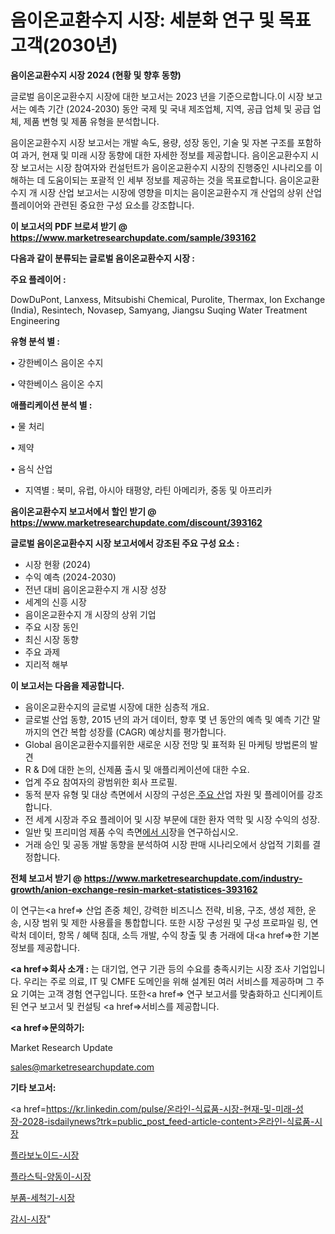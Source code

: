 # 음이온교환수지 시장: 세분화 연구 및 목표 고객(2030년)

<strong>음이온교환수지 시장 2024 (현황 및 향후 동향)</strong>

글로벌 음이온교환수지 시장에 대한 보고서는 2023 년을 기준으로합니다.이 시장 보고서는 예측 기간 (2024-2030) 동안 국제 및 국내 제조업체, 지역, 공급 업체 및 공급 업체, 제품 변형 및 제품 유형을 분석합니다.

음이온교환수지 시장 보고서는 개발 속도, 용량, 성장 동인, 기술 및 자본 구조를 포함하여 과거, 현재 및 미래 시장 동향에 대한 자세한 정보를 제공합니다. 음이온교환수지 시장 보고서는 시장 참여자와 컨설턴트가 음이온교환수지 시장의 진행중인 시나리오를 이해하는 데 도움이되는 포괄적 인 세부 정보를 제공하는 것을 목표로합니다. 음이온교환수지 개 시장 산업 보고서는 시장에 영향을 미치는 음이온교환수지 개 산업의 상위 산업 플레이어와 관련된 중요한 구성 요소를 강조합니다.



<strong>이 보고서의 PDF 브로셔 받기 @ <a href=https://www.marketresearchupdate.com/sample/393162>https://www.marketresearchupdate.com/sample/393162</a></strong>



<strong>다음과 같이 분류되는 글로벌 음이온교환수지 시장 :</strong>



<strong>주요 플레이어 :</strong>

DowDuPont, Lanxess, Mitsubishi Chemical, Purolite, Thermax, Ion Exchange (India), Resintech, Novasep, Samyang, Jiangsu Suqing Water Treatment Engineering



<strong>유형 분석 별 :</strong>

• 강한베이스 음이온 수지

• 약한베이스 음이온 수지



<strong>애플리케이션 분석 별 :</strong>

• 물 처리

• 제약

• 음식 산업

<ul>
  <li>지역별 : 북미, 유럽, 아시아 태평양, 라틴 아메리카, 중동 및 아프리카</li>
</ul>


<strong>음이온교환수지 보고서에서 할인 받기 @ <a href=https://www.marketresearchupdate.com/discount/393162>https://www.marketresearchupdate.com/discount/393162</a></strong>



<strong>글로벌 음이온교환수지 시장 보고서에서 강조된 주요 구성 요소 :</strong>
<ul>
  <li>시장 현황 (2024)</li>
  <li>수익 예측 (2024-2030)</li>
  <li>전년 대비 음이온교환수지 개 시장 성장</li>
  <li>세계의 신흥 시장</li>
  <li>음이온교환수지 개 시장의 상위 기업</li>
  <li>주요 시장 동인</li>
  <li>최신 시장 동향</li>
  <li>주요 과제</li>
  <li>지리적 해부</li>
</ul>


<strong>이 보고서는 다음을 제공합니다.</strong>
<ul>
  <li>음이온교환수지의 글로벌 시장에 대한 심층적 개요.</li>
  <li>글로벌 산업 동향, 2015 년의 과거 데이터, 향후 몇 년 동안의 예측 및 예측 기간 말까지의 연간 복합 성장률 (CAGR) 예상치를 평가합니다.</li>
  <li>Global 음이온교환수지를위한 새로운 시장 전망 및 표적화 된 마케팅 방법론의 발견</li>
  <li>R &amp; D에 대한 논의, 신제품 출시 및 애플리케이션에 대한 수요.</li>
  <li>업계 주요 참여자의 광범위한 회사 프로필.</li>
  <li>동적 분자 유형 및 대상 측면에서 시장의 구성은<a href=> 주요 산</a>업 자원 및 플레이어를 강조합니다.</li>
  <li>전 세계 시장과 주요 플레이어 및 시장 부문에 대한 환자 역학 및 시장 수익의 성장.</li>
  <li>일반 및 프리미엄 제품 수익 측면<a href=>에서 시</a>장을 연구하십시오.</li>
  <li>거래 승인 및 공동 개발 동향을 분석하여 시장 판매 시나리오에서 상업적 기회를 결정합니다.</li>
</ul>



<strong>전체 보고서 받기 @ <a href=https://www.marketresearchupdate.com/industry-growth/anion-exchange-resin-market-statistices-393162>https://www.marketresearchupdate.com/industry-growth/anion-exchange-resin-market-statistices-393162</a></strong>

이 연구는<a href=> 산업 존중</a> 체인, 강력한 비즈니스 전략, 비용, 구조, 생성 제한, 운송, 시장 범위 및 제한 사용률을 통합합니다. 또한 시장 구성원 및 구성 프로파일 링, 연락처 데이터, 항목 / 혜택 침대, 소득 개발, 수익 창출 및 총 거래에 대<a href=>한 기본 </a>정보를 제공합니다.



<strong><a href=>회사 소</a>개 :</strong>
는 대기업, 연구 기관 등의 수요를 충족시키는 시장 조사 기업입니다. 우리는 주로 의료, IT 및 CMFE 도메인을 위해 설계된 여러 서비스를 제공하며 그 주요 기여는 고객 경험 연구입니다. 또한<a href=> 연구 보</a>고서를 맞춤화하고 신디케이트 된 연구 보고서 및 컨설팅 <a href=>서비스</a>를 제공합니다.



<strong><a href=>문의하기:</a></strong>

Market Research Update

sales@marketresearchupdate.com



<strong>기타 보고서:</strong>

<a href=https://kr.linkedin.com/pulse/온라인-식료품-시장-현재-및-미래-성장-2028-isdailynews?trk=public_post_feed-article-content>온라인-식료품-시장</a>

<a href=https://www.linkedin.com/pulse/플라보노이드-시장-세분화-연구-및-목표-고객2029년-isdailynews/>플라보노이드-시장</a>

<a href=https://www.linkedin.com/pulse/플라스틱-양동이-시장-규모-및-성장-2023-isdailynews-lq5pf/>플라스틱-양동이-시장</a>

<a href=https://www.linkedin.com/pulse/부품-세척기-시장-동향-및-성장-전망-analytics-alchemy-360-analysis-otxdf/>부품-세척기-시장</a>

<a href=https://www.linkedin.com/pulse/감시-시장-현재-및-미래-성장-2030-analytics-alchemy-360-analysis-n3tdf/>감시-시장</a>"
